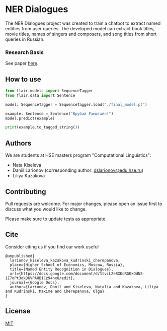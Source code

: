 # NER Dialogues
The NER Dialogues project was created to train a chatbot to extract named entities from user queries. The developed model can extract book titles, movie titles, names of singers and composers, and song titles from short queries in Russian.

### Research Basis

See paper [here](https://docs.google.com/document/d/1tviLZe8XKdRGKkOdNS-1I7oPt3okD6VPAHB1Cz94nx8/edit).
## How to use

```python
from flair.models import SequenceTagger
from flair.data import Sentence

model: SequenceTagger = SequenceTagger.load("./final_model.pt")

example: Sentence = Sentence("Врубай Рамштайн!")
model.predict(example)

print(example.to_tagged_string())
```

## Authors
We are students at HSE masters program "Computational Linguistics":
- Nata Kiseleva
- Daniil Larionov (corresponding author: dslarionov@edu.hse.ru)
- Liliya Kazakova
## Contributing
Pull requests are welcome. For major changes, please open an issue first to discuss what you would like to change.

Please make sure to update tests as appropriate.

## Cite
Consider citing us if you find our work useful

```
@unpublished{
  larionov_kiseleva_kazakova_kudrinski_cherepanova,
  place={Higher School of Economics, Moscow, Russia},
  title={Named Entity Recognition in Dialogues},
  url={https://docs.google.com/document/d/1tviLZe8XKdRGKkOdNS-1I7oPt3okD6VPAHB1Cz94nx8/edit},
  journal={Google Docs},
  author={Larionov, Danil and Kiseleva, Natalia and Kazakova, Liliya and Kudrinski, Maxime and Cherepanova, Olga}
} 
```

## License
[MIT](https://choosealicense.com/licenses/mit/)
